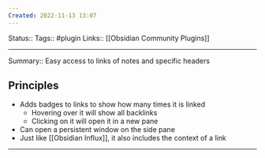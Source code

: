 ```yaml
---
Created: 2022-11-13 13:07
---
```

Status:: 
Tags:: #plugin
Links:: [[Obsidian Community Plugins]]
___

Summary:: Easy access to links of notes and specific headers
## Principles
- Adds badges to links to show how many times it is linked
	- Hovering over it will show all backlinks
	- Clicking on it will open it in a new pane
- Can open a persistent window on the side pane
- Just like [[Obsidian Influx]], it also includes the context of a link
___